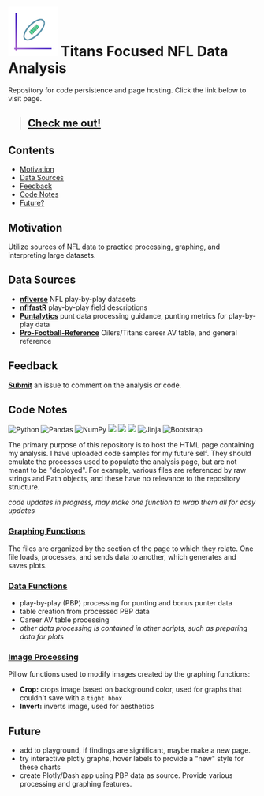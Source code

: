 # <img src="/images/favicon.png" title="Titan up!">  Titans Focused NFL Data Analysis
Repository for code persistence and page hosting. Click the link below to visit page.

>## [Check me out!](https://nbpub.github.io/TitanUp)


## Contents
- [Motivation](#motivation)
- [Data Sources](#data-sources)
- [Feedback](#feedback)
- [Code Notes](#code-notes)
- [Future?](#future)

## Motivation
Utilize sources of NFL data to practice processing, graphing, and interpreting large datasets. 

## Data Sources
 - **[nflverse](https://github.com/nflverse/nflverse-data/releases/tag/pbp)** NFL play-by-play datasets
 - **[nflfastR](https://www.nflfastr.com/articles/field_descriptions.html)** play-by-play field descriptions
 - **[Puntalytics](https://github.com/Puntalytics/puntr/blob/master/R/processing.R)** punt data processing guidance, punting metrics for play-by-play data
 - **[Pro-Football-Reference](https://www.pro-football-reference.com/teams/oti/career-av.htm)** Oilers/Titans career AV table, and general reference

## Feedback
**[Submit](https://github.com/NBPub/TitanUp/issues/new/choose)** an issue to comment on the analysis or code. 

## Code Notes
![Python](https://img.shields.io/badge/python-3670A0?style=for-the-badge&logo=python&logoColor=ffdd54)
![Pandas](https://img.shields.io/badge/pandas-%23150458.svg?style=for-the-badge&logo=pandas&logoColor=white)
![NumPy](https://img.shields.io/badge/numpy-%23013243.svg?style=for-the-badge&logo=numpy&logoColor=white)
<img src="https://raw.githubusercontent.com/mwaskom/seaborn/master/doc/_static/logo-wide-lightbg.svg" style="height:30px;width:auto;">
<img src="https://matplotlib.org/stable/_images/sphx_glr_logos2_003.png" style="height:30px;width:auto;">
<img src="https://repository-images.githubusercontent.com/5171600/28cb0300-7e53-11ea-86e8-ba321370c31a" style="height:30px;width:auto;">
![Jinja](https://img.shields.io/badge/jinja-white.svg?style=for-the-badge&logo=jinja&logoColor=black) 
![Bootstrap](https://img.shields.io/badge/bootstrap-%23563D7C.svg?style=for-the-badge&logo=bootstrap&logoColor=white)

The primary purpose of this repository is to host the HTML page containing my analysis. 
I have uploaded code samples for my future self. They should emulate the processes used to populate the 
analysis page, but are not meant to be "deployed". For example, various files are referenced by 
raw strings and Path objects, and these have no relevance to the repository structure.

*code updates in progress, may make one function to wrap them all for easy updates*

### [Graphing Functions](https://github.com/NBPub/TitanUp/tree/main/code/graphing/)
The files are organized by the section of the page to which they relate. 
One file loads, processes, and sends data to another, which generates and saves plots.

### [Data Functions](https://github.com/NBPub/TitanUp/tree/main/code/data/)
 - play-by-play (PBP) processing for punting and bonus punter data
 - table creation from processed PBP data
 - Career AV table processing
 - *other data processing is contained in other scripts, such as preparing data for plots*

### [Image Processing](https://github.com/NBPub/TitanUp/tree/main/code/image_processing/)
Pillow functions used to modify images created by the graphing functions:
 - **Crop:** crops image based on background color, used for graphs that couldn't save with a `tight bbox`
 - **Invert:** inverts image, used for aesthetics
 
## Future

 * add to playground, if findings are significant, maybe make a new page.
 * try interactive plotly graphs, hover labels to provide a "new" style for these charts
 * create Plotly/Dash app using PBP data as source. Provide various processing and graphing features.

